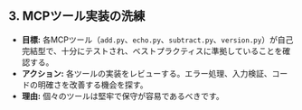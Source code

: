 ## 3. MCPツール実装の洗練

*   **目標:** 各MCPツール（`add.py`、`echo.py`、`subtract.py`、`version.py`）が自己完結型で、十分にテストされ、ベストプラクティスに準拠していることを確認する。
*   **アクション:** 各ツールの実装をレビューする。エラー処理、入力検証、コードの明確さを改善する機会を探す。
*   **理由:** 個々のツールは堅牢で保守が容易であるべきです。
